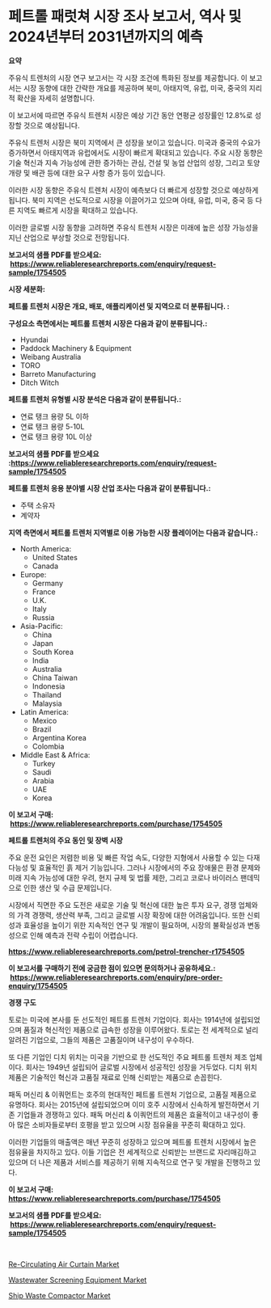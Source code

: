 <p><h1>페트롤 패럿쳐 시장 조사 보고서, 역사 및 2024년부터 2031년까지의 예측</h1></p><p><strong>요약</strong></p>
<p><p>주유식 트렌처의 시장 연구 보고서는 각 시장 조건에 특화된 정보를 제공합니다. 이 보고서는 시장 동향에 대한 간략한 개요를 제공하며 북미, 아태지역, 유럽, 미국, 중국의 지리적 확산을 자세히 설명합니다. </p><p>이 보고서에 따르면 주유식 트렌처 시장은 예상 기간 동안 연평균 성장률인 12.8%로 성장할 것으로 예상됩니다. </p><p>주유식 트렌처 시장은 북미 지역에서 큰 성장을 보이고 있습니다. 미국과 중국의 수요가 증가하면서 아태지역과 유럽에서도 시장이 빠르게 확대되고 있습니다. 주요 시장 동향은 기술 혁신과 지속 가능성에 관한 증가하는 관심, 건설 및 농업 산업의 성장, 그리고 토양 개량 및 배관 등에 대한 요구 사항 증가 등이 있습니다.</p><p>이러한 시장 동향은 주유식 트렌처 시장이 예측보다 더 빠르게 성장할 것으로 예상하게 됩니다. 북미 지역은 선도적으로 시장을 이끌어가고 있으며 아태, 유럽, 미국, 중국 등 다른 지역도 빠르게 시장을 확대하고 있습니다.</p><p>이러한 글로벌 시장 동향을 고려하면 주유식 트렌처 시장은 미래에 높은 성장 가능성을 지닌 산업으로 부상할 것으로 전망됩니다.</p></p>
<p><strong>보고서의 샘플 PDF를 받으세요: &nbsp;<a href="https://www.reliableresearchreports.com/enquiry/request-sample/1754505">https://www.reliableresearchreports.com/enquiry/request-sample/1754505</a></strong></p>
<p><strong>시장 세분화:</strong></p>
<p><strong> 페트롤 트렌처 시장은 개요, 배포, 애플리케이션 및 지역으로 더 분류됩니다. :</strong></p>
<p><strong>구성요소 측면에서는 페트롤 트렌처 시장은 다음과 같이 분류됩니다.:</strong></p>
<p><ul><li>Hyundai</li><li>Paddock Machinery & Equipment</li><li>Weibang Australia</li><li>TORO</li><li>Barreto Manufacturing</li><li>Ditch Witch</li></ul></p>
<p><strong> 페트롤 트렌처 유형별 시장 분석은 다음과 같이 분류됩니다.:</strong></p>
<p><ul><li>연료 탱크 용량 5L 이하</li><li>연료 탱크 용량 5-10L</li><li>연료 탱크 용량 10L 이상</li></ul></p>
<p><strong>보고서의 샘플 PDF를 받으세요 :<a href="https://www.reliableresearchreports.com/enquiry/request-sample/1754505">https://www.reliableresearchreports.com/enquiry/request-sample/1754505</a></strong></p>
<p><strong> 페트롤 트렌처 응용 분야별 시장 산업 조사는 다음과 같이 분류됩니다.:</strong></p>
<p><ul><li>주택 소유자</li><li>계약자</li></ul></p>
<p><strong>지역 측면에서 페트롤 트렌처 지역별로 이용 가능한 시장 플레이어는 다음과 같습니다.:</strong></p>
<p><ul>
    <li>
        North America:
        <ul>
            <li>United States</li>
            <li>Canada</li>
        </ul>
    </li>
    <li>
        Europe:
        <ul>
            <li>Germany</li>
            <li>France</li>
            <li>U.K.</li>
            <li>Italy</li>
            <li>Russia</li>
        </ul>
    </li>
    <li>
        Asia-Pacific:
        <ul>
            <li>China</li>
            <li>Japan</li>
            <li>South Korea</li>
            <li>India</li>
            <li>Australia</li>
            <li>China Taiwan</li>
            <li>Indonesia</li>
            <li>Thailand</li>
            <li>Malaysia</li>
        </ul>
    </li>
    <li>
        Latin America:
        <ul>
            <li>Mexico</li>
            <li>Brazil</li>
            <li>Argentina Korea</li>
            <li>Colombia</li>
        </ul>
    </li>
    <li>
        Middle East & Africa:
        <ul>
            <li>Turkey</li>
            <li>Saudi</li>
            <li>Arabia</li>
            <li>UAE</li>
            <li>Korea</li>
        </ul>
    </li>
    </ul></p>
<p><strong>이 보고서 구매: &nbsp;<a href="https://www.reliableresearchreports.com/purchase/1754505">https://www.reliableresearchreports.com/purchase/1754505</a></strong></p>
<p><strong>페트롤 트렌처의 주요 동인 및 장벽 시장</strong></p>
<p><p>주요 운전 요인은 저렴한 비용 및 빠른 작업 속도, 다양한 지형에서 사용할 수 있는 다재다능성 및 효율적인 흙 제거 기능입니다. 그러나 시장에서의 주요 장애물은 환경 문제와 미래 지속 가능성에 대한 우려, 현지 규제 및 법률 제한, 그리고 코로나 바이러스 팬데믹으로 인한 생산 및 수급 문제입니다.</p><p>시장에서 직면한 주요 도전은 새로운 기술 및 혁신에 대한 높은 투자 요구, 경쟁 업체와의 가격 경쟁력, 생산력 부족, 그리고 글로벌 시장 확장에 대한 어려움입니다. 또한 신뢰성과 효율성을 높이기 위한 지속적인 연구 및 개발이 필요하며, 시장의 불확실성과 변동성으로 인해 예측과 전략 수립이 어렵습니다.</p></p>
<p><strong><a href="https://www.reliableresearchreports.com/petrol-trencher-r1754505">https://www.reliableresearchreports.com/petrol-trencher-r1754505</a></strong></p>
<p><strong>이 보고서를 구매하기 전에 궁금한 점이 있으면 문의하거나 공유하세요.: &nbsp;<a href="https://www.reliableresearchreports.com/enquiry/pre-order-enquiry/1754505">https://www.reliableresearchreports.com/enquiry/pre-order-enquiry/1754505</a></strong></p>
<p><strong>경쟁 구도</strong></p>
<p><p>토로는 미국에 본사를 둔 선도적인 페트롤 트렌처 기업이다. 회사는 1914년에 설립되었으며 품질과 혁신적인 제품으로 급속한 성장을 이루어왔다. 토로는 전 세계적으로 널리 알려진 기업으로, 그들의 제품은 고품질이며 내구성이 우수하다.</p><p>또 다른 기업인 디치 위치는 미국을 기반으로 한 선도적인 주요 페트롤 트렌처 제조 업체이다. 회사는 1949년 설립되어 글로벌 시장에서 성공적인 성장을 거두었다. 디치 위치 제품은 기술적인 혁신과 고품질 재료로 인해 신뢰받는 제품으로 손꼽힌다.</p><p>패독 머신리 & 이쿼먼트는 호주의 현대적인 페트롤 트렌처 기업으로, 고품질 제품으로 유명하다. 회사는 2015년에 설립되었으며 이미 호주 시장에서 신속하게 발전하면서 기존 기업들과 경쟁하고 있다. 패독 머신리 & 이쿼먼트의 제품은 효율적이고 내구성이 좋아 많은 소비자들로부터 호평을 받고 있으며 시장 점유율을 꾸준히 확대하고 있다.</p><p>이러한 기업들의 매출액은 매년 꾸준히 성장하고 있으며 페트롤 트렌처 시장에서 높은 점유율을 차지하고 있다. 이들 기업은 전 세계적으로 신뢰받는 브랜드로 자리매김하고 있으며 더 나은 제품과 서비스를 제공하기 위해 지속적으로 연구 및 개발을 진행하고 있다.</p></p>
<p><strong>이 보고서 구매: &nbsp; <a href="https://www.reliableresearchreports.com/purchase/1754505">https://www.reliableresearchreports.com/purchase/1754505</a></strong></p>
<p><strong>보고서의 샘플 PDF를 받으세요: &nbsp;<a href="https://www.reliableresearchreports.com/enquiry/request-sample/1754505">https://www.reliableresearchreports.com/enquiry/request-sample/1754505</a></strong><strong></strong></p>
<p>&nbsp;</p>
<p><p><a href="https://www.linkedin.com/pulse/re-circulating-air-curtain-market-centers-aspects-growth-mqjnf?trackingId=PG2ZUqC5Gry%2B%2B8q4GV0khA%3D%3D">Re-Circulating Air Curtain Market</a></p><p><a href="https://www.linkedin.com/pulse/wastewater-screening-equipment-market-research-report-forecasted-lt76f?trackingId=1EpmGrtNWeZ86Us25GhZZA%3D%3D">Wastewater Screening Equipment Market</a></p><p><a href="https://www.linkedin.com/pulse/ship-waste-compactor-market-challenges-opportunities-growth-alazf?trackingId=62T7KFCU8%2BgMuQ0BgRJOKg%3D%3D">Ship Waste Compactor Market</a></p></p>
